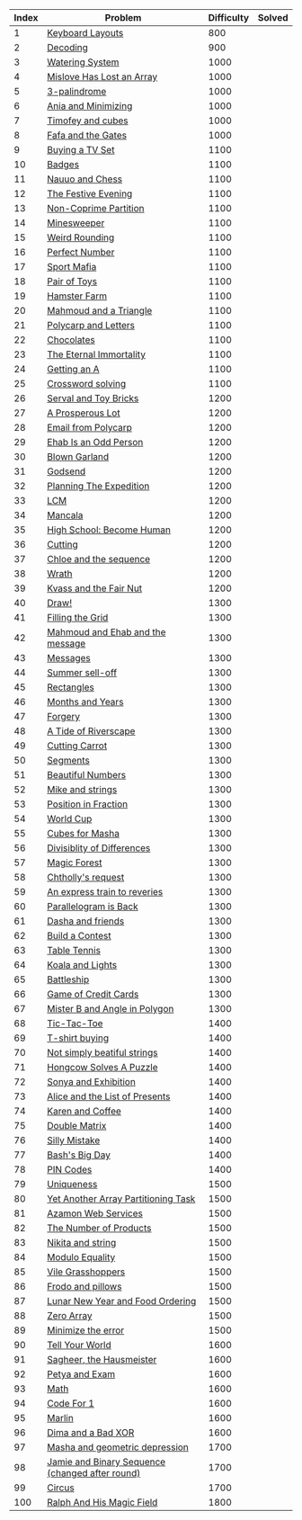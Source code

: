 | Index | Problem                                                                                            | Difficulty | Solved |
|-------|----------------------------------------------------------------------------------------------------|------------|--------|
| 1     | [Keyboard Layouts](https://codeforces.com/problemset/problem/831/B)                                | 800        |        |
| 2     | [Decoding](https://codeforces.com/problemset/problem/746/B)                                        | 900        |        |
| 3     | [Watering System](https://codeforces.com/problemset/problem/967/B)                                 | 1000       |        |
| 4     | [Mislove Has Lost an Array](https://codeforces.com/problemset/problem/1204/B)                      | 1000       |        |
| 5     | [3-palindrome](https://codeforces.com/problemset/problem/805/B)                                    | 1000       |        |
| 6     | [Ania and Minimizing](https://codeforces.com/problemset/problem/1230/B)                            | 1000       |        |
| 7     | [Timofey and cubes](https://codeforces.com/problemset/problem/764/B)                               | 1000       |        |
| 8     | [Fafa and the Gates](https://codeforces.com/problemset/problem/935/B)                              | 1000       |        |
| 9     | [Buying a TV Set](https://codeforces.com/problemset/problem/1041/B)                                | 1100       |        |
| 10    | [Badges](https://codeforces.com/problemset/problem/1214/B)                                         | 1100       |        |
| 11    | [Nauuo and Chess](https://codeforces.com/problemset/problem/1173/B)                                | 1100       |        |
| 12    | [The Festive Evening](https://codeforces.com/problemset/problem/834/B)                             | 1100       |        |
| 13    | [Non-Coprime Partition](https://codeforces.com/problemset/problem/1038/B)                          | 1100       |        |
| 14    | [Minesweeper](https://codeforces.com/problemset/problem/984/B)                                     | 1100       |        |
| 15    | [Weird Rounding](https://codeforces.com/problemset/problem/779/B)                                  | 1100       |        |
| 16    | [Perfect Number](https://codeforces.com/problemset/problem/919/B)                                  | 1100       |        |
| 17    | [Sport Mafia](https://codeforces.com/problemset/problem/1195/B)                                    | 1100       |        |
| 18    | [Pair of Toys](https://codeforces.com/problemset/problem/1023/B)                                   | 1100       |        |
| 19    | [Hamster Farm](https://codeforces.com/problemset/problem/939/B)                                    | 1100       |        |
| 20    | [Mahmoud and a Triangle](https://codeforces.com/problemset/problem/766/B)                          | 1100       |        |
| 21    | [Polycarp and Letters](https://codeforces.com/problemset/problem/864/B)                            | 1100       |        |
| 22    | [Chocolates](https://codeforces.com/problemset/problem/1139/B)                                     | 1100       |        |
| 23    | [The Eternal Immortality](https://codeforces.com/problemset/problem/869/B)                         | 1100       |        |
| 24    | [Getting an A](https://codeforces.com/problemset/problem/991/B)                                    | 1100       |        |
| 25    | [Crossword solving](https://codeforces.com/problemset/problem/822/B)                               | 1100       |        |
| 26    | [Serval and Toy Bricks](https://codeforces.com/problemset/problem/1153/B)                          | 1200       |        |
| 27    | [A Prosperous Lot](https://codeforces.com/problemset/problem/934/B)                                | 1200       |        |
| 28    | [Email from Polycarp](https://codeforces.com/problemset/problem/1185/B)                            | 1200       |        |
| 29    | [Ehab Is an Odd Person](https://codeforces.com/problemset/problem/1174/B)                          | 1200       |        |
| 30    | [Blown Garland](https://codeforces.com/problemset/problem/758/B)                                   | 1200       |        |
| 31    | [Godsend](https://codeforces.com/problemset/problem/841/B)                                         | 1200       |        |
| 32    | [Planning The Expedition](https://codeforces.com/problemset/problem/1011/B)                        | 1200       |        |
| 33    | [LCM](https://codeforces.com/problemset/problem/1068/B)                                            | 1200       |        |
| 34    | [Mancala](https://codeforces.com/problemset/problem/975/B)                                         | 1200       |        |
| 35    | [High School: Become Human](https://codeforces.com/problemset/problem/987/B)                       | 1200       |        |
| 36    | [Cutting](https://codeforces.com/problemset/problem/998/B)                                         | 1200       |        |
| 37    | [Chloe and the sequence ](https://codeforces.com/problemset/problem/743/B)                         | 1200       |        |
| 38    | [Wrath](https://codeforces.com/problemset/problem/892/B)                                           | 1200       |        |
| 39    | [Kvass and the Fair Nut](https://codeforces.com/problemset/problem/1084/B)                         | 1200       |        |
| 40    | [Draw!](https://codeforces.com/problemset/problem/1131/B)                                          | 1300       |        |
| 41    | [Filling the Grid](https://codeforces.com/problemset/problem/1228/B)                               | 1300       |        |
| 42    | [Mahmoud and Ehab and the message](https://codeforces.com/problemset/problem/959/B)                | 1300       |        |
| 43    | [Messages](https://codeforces.com/problemset/problem/964/B)                                        | 1300       |        |
| 44    | [Summer sell-off](https://codeforces.com/problemset/problem/810/B)                                 | 1300       |        |
| 45    | [Rectangles](https://codeforces.com/problemset/problem/844/B)                                      | 1300       |        |
| 46    | [Months and Years](https://codeforces.com/problemset/problem/899/B)                                | 1300       |        |
| 47    | [Forgery](https://codeforces.com/problemset/problem/1059/B)                                        | 1300       |        |
| 48    | [A Tide of Riverscape](https://codeforces.com/problemset/problem/989/B)                            | 1300       |        |
| 49    | [Cutting Carrot](https://codeforces.com/problemset/problem/794/B)                                  | 1300       |        |
| 50    | [Segments](https://codeforces.com/problemset/problem/909/B)                                        | 1300       |        |
| 51    | [Beautiful Numbers](https://codeforces.com/problemset/problem/1265/B)                              | 1300       |        |
| 52    | [Mike and strings](https://codeforces.com/problemset/problem/798/B)                                | 1300       |        |
| 53    | [Position in Fraction](https://codeforces.com/problemset/problem/900/B)                            | 1300       |        |
| 54    | [World Cup](https://codeforces.com/problemset/problem/996/B)                                       | 1300       |        |
| 55    | [Cubes for Masha](https://codeforces.com/problemset/problem/887/B)                                 | 1300       |        |
| 56    | [Divisiblity of Differences](https://codeforces.com/problemset/problem/876/B)                      | 1300       |        |
| 57    | [Magic Forest](https://codeforces.com/problemset/problem/922/B)                                    | 1300       |        |
| 58    | [Chtholly's request](https://codeforces.com/problemset/problem/897/B)                              | 1300       |        |
| 59    | [An express train to reveries](https://codeforces.com/problemset/problem/814/B)                    | 1300       |        |
| 60    | [Parallelogram is Back](https://codeforces.com/problemset/problem/749/B)                           | 1300       |        |
| 61    | [Dasha and friends](https://codeforces.com/problemset/problem/761/B)                               | 1300       |        |
| 62    | [Build a Contest](https://codeforces.com/problemset/problem/1100/B)                                | 1300       |        |
| 63    | [Table Tennis](https://codeforces.com/problemset/problem/879/B)                                    | 1300       |        |
| 64    | [Koala and Lights](https://codeforces.com/problemset/problem/1209/B)                               | 1300       |        |
| 65    | [Battleship](https://codeforces.com/problemset/problem/965/B)                                      | 1300       |        |
| 66    | [Game of Credit Cards](https://codeforces.com/problemset/problem/777/B)                            | 1300       |        |
| 67    | [Mister B and Angle in Polygon](https://codeforces.com/problemset/problem/820/B)                   | 1300       |        |
| 68    | [Tic-Tac-Toe](https://codeforces.com/problemset/problem/907/B)                                     | 1400       |        |
| 69    | [T-shirt buying](https://codeforces.com/problemset/problem/799/B)                                  | 1400       |        |
| 70    | [Not simply beatiful strings](https://codeforces.com/problemset/problem/955/B)                     | 1400       |        |
| 71    | [Hongcow Solves A Puzzle](https://codeforces.com/problemset/problem/745/B)                         | 1400       |        |
| 72    | [Sonya and Exhibition](https://codeforces.com/problemset/problem/1004/B)                           | 1400       |        |
| 73    | [Alice and the List of Presents](https://codeforces.com/problemset/problem/1236/B)                 | 1400       |        |
| 74    | [Karen and Coffee](https://codeforces.com/problemset/problem/816/B)                                | 1400       |        |
| 75    | [Double Matrix](https://codeforces.com/problemset/problem/1162/B)                                  | 1400       |        |
| 76    | [Silly Mistake](https://codeforces.com/problemset/problem/1253/B)                                  | 1400       |        |
| 77    | [Bash's Big Day](https://codeforces.com/problemset/problem/757/B)                                  | 1400       |        |
| 78    | [PIN Codes](https://codeforces.com/problemset/problem/1263/B)                                      | 1400       |        |
| 79    | [Uniqueness](https://codeforces.com/problemset/problem/1208/B)                                     | 1500       |        |
| 80    | [Yet Another Array Partitioning Task](https://codeforces.com/problemset/problem/1114/B)            | 1500       |        |
| 81    | [Azamon Web Services](https://codeforces.com/problemset/problem/1281/B)                            | 1500       |        |
| 82    | [The Number of Products](https://codeforces.com/problemset/problem/1215/B)                         | 1500       |        |
| 83    | [Nikita and string](https://codeforces.com/problemset/problem/877/B)                               | 1500       |        |
| 84    | [Modulo Equality](https://codeforces.com/problemset/problem/1269/B)                                | 1500       |        |
| 85    | [Vile Grasshoppers](https://codeforces.com/problemset/problem/937/B)                               | 1500       |        |
| 86    | [Frodo and pillows](https://codeforces.com/problemset/problem/760/B)                               | 1500       |        |
| 87    | [Lunar New Year and Food Ordering](https://codeforces.com/problemset/problem/1106/B)               | 1500       |        |
| 88    | [Zero Array](https://codeforces.com/problemset/problem/1201/B)                                     | 1500       |        |
| 89    | [Minimize the error](https://codeforces.com/problemset/problem/960/B)                              | 1500       |        |
| 90    | [Tell Your World](https://codeforces.com/problemset/problem/849/B)                                 | 1600       |        |
| 91    | [Sagheer, the Hausmeister](https://codeforces.com/problemset/problem/812/B)                        | 1600       |        |
| 92    | [Petya and Exam](https://codeforces.com/problemset/problem/832/B)                                  | 1600       |        |
| 93    | [Math](https://codeforces.com/problemset/problem/1062/B)                                           | 1600       |        |
| 94    | [Code For 1](https://codeforces.com/problemset/problem/768/B)                                      | 1600       |        |
| 95    | [Marlin](https://codeforces.com/problemset/problem/980/B)                                          | 1600       |        |
| 96    | [Dima and a Bad XOR](https://codeforces.com/problemset/problem/1151/B)                             | 1600       |        |
| 97    | [Masha and geometric depression](https://codeforces.com/problemset/problem/789/B)                  | 1700       |        |
| 98    | [Jamie and Binary Sequence (changed after round)](https://codeforces.com/problemset/problem/916/B) | 1700       |        |
| 99    | [Circus](https://codeforces.com/problemset/problem/1138/B)                                         | 1700       |        |
| 100   | [Ralph And His Magic Field](https://codeforces.com/problemset/problem/894/B)                       | 1800       |        |
